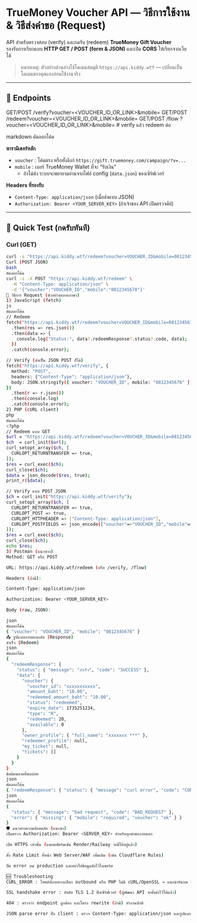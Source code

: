 # TrueMoney Voucher API — วิธีการใช้งาน & วิธีส่งคำขอ (Request)

API สำหรับตรวจสอบ (verify) และกดรับ (redeem) **TrueMoney Gift Voucher**  
รองรับการเรียกแบบ **HTTP GET / POST (form & JSON)** และเปิด **CORS** ให้เรียกจากเว็บได้

> หมายเหตุ: ตัวอย่างด้านล่างใช้โดเมนสมมุติ `https://api.kiddy.wtf` — เปลี่ยนเป็นโดเมนของคุณเองก่อนใช้งานจริง

---

## 📌 Endpoints

GET/POST /verify?voucher=<VOUCHER_ID_OR_LINK>&mobile=<MOBILE>
GET/POST /redeem?voucher=<VOUCHER_ID_OR_LINK>&mobile=<MOBILE>
GET/POST /flow ?voucher=<VOUCHER_ID_OR_LINK>&mobile=<MOBILE> # verify แล้ว redeem ต่อ

markdown
คัดลอกโค้ด

**พารามิเตอร์หลัก**
- `voucher` : โค้ดตรง หรือทั้งลิงก์ `https://gift.truemoney.com/campaign/?v=...`
- `mobile`  : เบอร์ TrueMoney Wallet ที่จะ “รับเงิน”
  - ถ้าไม่ส่ง ระบบจะพยายามอ่านจากไฟล์ config (`data.json`) ของเซิร์ฟเวอร์

**Headers ที่รองรับ**
- `Content-Type: application/json` (เมื่อส่งแบบ JSON)
- `Authorization: Bearer <YOUR_SERVER_KEY>` (ถ้าเจ้าของ API เปิดตรวจคีย์)

---

## 🧪 Quick Test (กดรับทันที)

### Curl (GET)
```bash
curl -s "https://api.kiddy.wtf/redeem?voucher=VOUCHER_ID&mobile=0812345678"
Curl (POST JSON)
bash
คัดลอกโค้ด
curl -s -X POST "https://api.kiddy.wtf/redeem" \
  -H "Content-Type: application/json" \
  -d '{"voucher":"VOUCHER_ID","mobile":"0812345678"}'
🔧 วิธีการ Request (ตัวอย่างหลายภาษา)
1) JavaScript (fetch)
js
คัดลอกโค้ด
// Redeem
fetch("https://api.kiddy.wtf/redeem?voucher=VOUCHER_ID&mobile=0812345678")
  .then(res => res.json())
  .then(data => {
    console.log("Status:", data?.redeemResponse?.status?.code, data);
  })
  .catch(console.error);

// Verify (ส่งเป็น JSON POST ก็ได้)
fetch("https://api.kiddy.wtf/verify", {
  method: "POST",
  headers: {"Content-Type": "application/json"},
  body: JSON.stringify({ voucher: "VOUCHER_ID", mobile: "0812345678" })
})
  .then(r => r.json())
  .then(console.log)
  .catch(console.error);
2) PHP (cURL client)
php
คัดลอกโค้ด
<?php
// Redeem แบบ GET
$url = "https://api.kiddy.wtf/redeem?voucher=VOUCHER_ID&mobile=0812345678";
$ch  = curl_init($url);
curl_setopt_array($ch, [
  CURLOPT_RETURNTRANSFER => true,
]);
$res = curl_exec($ch);
curl_close($ch);
$data = json_decode($res, true);
print_r($data);

// Verify แบบ POST JSON
$ch = curl_init("https://api.kiddy.wtf/verify");
curl_setopt_array($ch, [
  CURLOPT_RETURNTRANSFER => true,
  CURLOPT_POST => true,
  CURLOPT_HTTPHEADER => ["Content-Type: application/json"],
  CURLOPT_POSTFIELDS => json_encode(["voucher"=>"VOUCHER_ID","mobile"=>"0812345678"], JSON_UNESCAPED_UNICODE)
]);
$res = curl_exec($ch);
curl_close($ch);
echo $res;
3) Postman (แนวทาง)
Method: GET หรือ POST

URL: https://api.kiddy.wtf/redeem (หรือ /verify, /flow)

Headers (ถ้ามี):

Content-Type: application/json

Authorization: Bearer <YOUR_SERVER_KEY>

Body (raw, JSON):

json
คัดลอกโค้ด
{ "voucher": "VOUCHER_ID", "mobile": "0812345678" }
📤 รูปแบบการตอบกลับ (Response)
สำเร็จ (Redeem)
json
คัดลอกโค้ด
{
  "redeemResponse": {
    "status": { "message": "สำเร็จ", "code": "SUCCESS" },
    "data": {
      "voucher": {
        "voucher_id": "xxxxxxxxxxx",
        "amount_baht": "10.00",
        "redeemed_amount_baht": "10.00",
        "status": "redeemed",
        "expire_date": 1735251234,
        "type": "R",
        "redeemed": 20,
        "available": 0
      },
      "owner_profile": { "full_name": "xxxxxxx ***" },
      "redeemer_profile": null,
      "my_ticket": null,
      "tickets": []
    }
  }
}
ข้อผิดพลาดที่พบบ่อย
json
คัดลอกโค้ด
{ "redeemResponse": { "status": { "message": "curl error", "code": "CURL_ERROR" }, "data": null } }
json
คัดลอกโค้ด
{
  "status": { "message": "bad request", "code": "BAD_REQUEST" },
  "error": { "missing": { "mobile": "required", "voucher": "ok" } }
}
🛡️ แนวทางความปลอดภัย (แนะนำ)
เปิดตรวจ Authorization: Bearer <SERVER_KEY> สำหรับทุกคำขอภายนอก

เปิด HTTPS เท่านั้น (แพลตฟอร์มเช่น Render/Railway จะมีให้อยู่แล้ว)

ตั้ง Rate Limit ที่หน้า Web Server/WAF เพิ่มเติม (เช่น Cloudflare Rules)

ปิด error บน production และอย่าใส่ข้อมูลลับไว้ในซอร์ส

🆘 Troubleshooting
CURL_ERROR : โฮสต์ปลายทางบล็อก outbound หรือ PHP ไม่มี cURL/OpenSSL → แนะนำรันบน Render/Railway/VPS

SSL handshake error : บังคับ TLS 1.2 ฝั่งเซิร์ฟเวอร์ (ผู้พัฒนา API จะตั้งค่าไว้ให้แล้ว)

404 : ตรวจว่า endpoint ถูกต้อง และโครง rewrite (ถ้ามี) ทำงานปกติ

JSON parse error ฝั่ง client : ตรวจ Content-Type: application/json และรูปแบบ JSON
